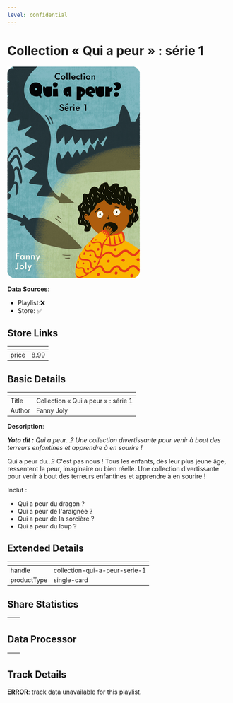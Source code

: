 ```yaml
---
level: confidential
---
```

# Collection « Qui a peur » : série 1

![card_[fOb2O].png](../../img/cards/card_[fOb2O].png)

**Data Sources**: 

- Playlist:❌
- Store: ✅


## Store Links

| <!-- --> | <!-- --> |
| - | - |
| price | 8.99 |


## Basic Details

| <!-- --> | <!-- --> |
| - | - |
| Title | Collection « Qui a peur » : série 1 |
| Author | Fanny Joly |

**Description**:

<!-- td {border: 1px solid #ccc;}br {mso-data-placement:same-cell;} --> <!-- td {border: 1px solid #ccc;}br {mso-data-placement:same-cell;} -->

_**Yoto dit :** Qui a peur...? Une collection divertissante pour venir à bout des terreurs enfantines et apprendre à en sourire !_  

<!-- td {border: 1px solid #ccc;}br {mso-data-placement:same-cell;} -->

Qui a peur du…? C'est pas nous ! Tous les enfants, dès leur plus jeune âge, ressentent la peur, imaginaire ou bien réelle. Une collection divertissante pour venir à bout des terreurs enfantines et apprendre à en sourire !

Inclut :  

*   Qui a peur du dragon ?
*   Qui a peur de l'araignée ?
*   Qui a peur de la sorcière ?
*   Qui a peur du loup ?

<!-- td {border: 1px solid #ccc;}br {mso-data-placement:same-cell;} -->


## Extended Details

| <!-- --> | <!-- --> |
| - | - |
| handle | collection-qui-a-peur-serie-1 |
| productType | single-card |


## Share Statistics

| <!-- --> | <!-- --> |
| - | - |


## Data Processor

| <!-- --> | <!-- --> |
| - | - |


## Track Details

**ERROR**: track data unavailable for this playlist.

